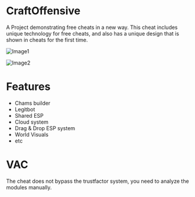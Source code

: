 # CraftOffensive
A Project demonstrating free cheats in a new way.  This cheat includes unique technology for free cheats, and also has a unique design that is shown in cheats for the first time.

![Image1](https://media.discordapp.net/attachments/1009521316694605845/1058255438136754176/image.png)

![Image2](https://media.discordapp.net/attachments/1009521316694605845/1058255547847163986/1672310627139.png)


# Features
- Chams builder
- Legitbot
- Shared ESP
- Cloud system
- Drag & Drop ESP system
- World Visuals
- etc

# VAC
The cheat does not bypass the trustfactor system, you need to analyze the modules manually.

